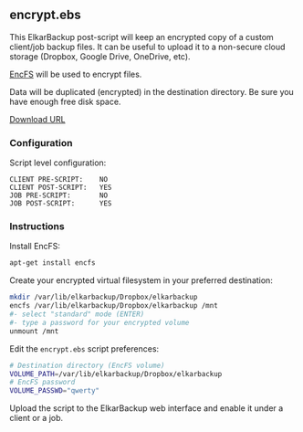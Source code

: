 ## encrypt.ebs

This ElkarBackup post-script will keep an encrypted copy of a custom client/job backup files. It can be useful to upload it to a non-secure cloud storage (Dropbox, Google Drive, OneDrive, etc).

[EncFS](https://en.wikipedia.org/wiki/EncFS) will be used to encrypt files.

Data will be duplicated (encrypted) in the destination directory. Be sure you have enough free disk space.

[Download URL](https://github.com/elkarbackup/elkarbackup-scripts/raw/master/encrypt/encrypt.ebs)

### Configuration

Script level configuration:

```
CLIENT PRE-SCRIPT:    NO
CLIENT POST-SCRIPT:   YES
JOB PRE-SCRIPT:       NO
JOB POST-SCRIPT:      YES
```


### Instructions

Install EncFS:

```bash
apt-get install encfs
```

Create your encrypted virtual filesystem in your preferred destination:

```bash
mkdir /var/lib/elkarbackup/Dropbox/elkarbackup
encfs /var/lib/elkarbackup/Dropbox/elkarbackup /mnt
#- select "standard" mode (ENTER)
#- type a password for your encrypted volume
unmount /mnt
```

Edit the `encrypt.ebs` script preferences:

```bash
# Destination directory (EncFS volume)
VOLUME_PATH=/var/lib/elkarbackup/Dropbox/elkarbackup
# EncFS password
VOLUME_PASSWD="qwerty"
```

Upload the script to the ElkarBackup web interface and enable it under a client or a job.
